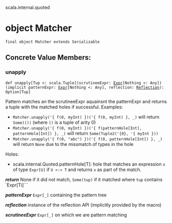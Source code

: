 scala.internal.quoted
# object Matcher

<pre><code class="language-scala" >final object Matcher extends Serializable</pre></code>
## Concrete Value Members:
### unapply
<pre><code class="language-scala" >def unapply[Tup <: scala.Tuple](scrutineeExpr: <a href="../../quoted/Expr.md">Expr</a>[Nothing <: Any])(implicit patternExpr: <a href="../../quoted/Expr.md">Expr</a>[Nothing <: Any], reflection: <a href="../../tasty/Reflection.md">Reflection</a>): Option[Tup]</pre></code>
Pattern matches an the scrutineeExpr aquainsnt the patternExpr and returns a tuple
with the matched holes if successful.
Examples:
* `Matcher.unapply('{ f(0, myInt) })('{ f(0, myInt) }, _)`
     will return `Some(())` (where `()` is a tuple of arity 0)
* `Matcher.unapply('{ f(0, myInt) })('{ f(patternHole[Int], patternHole[Int]) }, _)`
     will return `Some(Tuple2('{0}, '{ myInt }))`
* `Matcher.unapply('{ f(0, "abc") })('{ f(0, patternHole[Int]) }, _)`
     will return `None` due to the missmatch of types in the hole

Holes:
* scala.internal.Quoted.patternHole[T]: hole that matches an expression `x` of type `Expr[U]`
                                          if `U <:< T` and returns `x` as part of the match.

***return*** None if it did not match, `Some(tup)` if it matched where `tup` contains `Expr[Ti]```

***patternExpr*** `Expr[_]` containing the pattern tree

***reflection*** instance of the reflection API (implicitly provided by the macro)

***scrutineeExpr*** `Expr[_]` on which we are pattern matching

